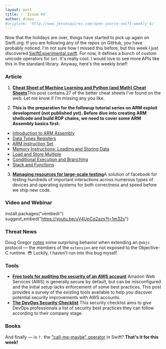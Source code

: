 ```yaml
---
layout: post
title: ! 'Issue #0'
author: drewz
#origlink: 'http://www.jessesquires.com/open-source-swift-weekly-4/'
---
```


Now that the holidays are over, things have started to pick up again on Swift.org. If you are following any of the repos on GitHub, you have probably noticed. I'm not sure how I missed this before, but this week I just discovered [SwiftExperimental.swift](https://github.com/apple/swift/blob/master/stdlib/internal/SwiftExperimental/SwiftExperimental.swift). For now, it defines a bunch of custom unicode operators for `Set`. It's really cool. I would love to see more APIs like this in the standard library. Anyway, here's the weekly brief!

<!--excerpt-->

### Article

1. [**Cheat Sheet of Machine Learning and Python (and Math) Cheat Sheets**](https://unsupervisedmethods.com/cheat-sheet-of-machine-learning-and-python-and-math-cheat-sheets-a4afe4e791b6)This post contains 27 of the better cheat sheets I’ve found on the web. Let me know if I’m missing any you like.

2. **This is the preparation for the followup tutorial series on ARM exploit development (not published yet). Before dive into creating ARM shellcode and build ROP chains, we need to cover some ARM Assembly basics first:**
- [Introduction to ARM Assembly](https://azeria-labs.com/writing-arm-assembly-part-1/)
- [Data Types Registers](https://azeria-labs.com/arm-data-types-and-registers-part-2/)
- [ARM Instruction Set](https://azeria-labs.com/arm-instruction-set-part-3/)
- [Memory Instructions: Loading and Storing Data](https://azeria-labs.com/memory-instructions-load-and-store-part-4/)
- [Load and Store Multiple](https://azeria-labs.com/load-and-store-multiple-part-5/)
- [Conditional Execution and Branching](https://azeria-labs.com/arm-conditional-execution-and-branching-part-6/)
- [Stack and Functions](https://azeria-labs.com/functions-and-the-stack-part-7/)

3. [**Managing resources for large-scale testing**](https://code.facebook.com/posts/1708075792818517/managing-resources-for-large-scale-testing/)A solution of facebook for testing hundreds of important interactions across numerous types of devices and operating systems for both correctness and speed before we ship new code.


### Video and Webinar
install.packages("vembedr")
suggest_embed("https://youtu.be/uV4UpCq2azs?t=1m32s")

### Threat News

Doug Gregor [notes](https://lists.swift.org/pipermail/swift-evolution/Week-of-Mon-20160104/005312.html) some surprising behavior when extending an `@objc` protocol &mdash; the members of the `extension` are not exposed to the Objective-C runtime. 😳 Luckily, I haven't run into this bug myself.

### Tools

- [**Free tools for auditing the security of an AWS account**](https://summitroute.com/blog/2017/05/30/free_tools_for_auditing_the_security_of_an_aws_account/) Amazon Web Services (AWS) is generally secure by default, but can be misconfigured and the initial setup lacks enforcement of some best practices. This post provides a survey of the existing tools available to help you discover potential security improvements with AWS accounts.
- [**The DevOps Security Checklist**](https://devops-security-checklist.sqreen.io/) This security checklist aims to give DevOps professionals a list of security best practices they can follow according to their company stage.

### Books

And finally &mdash; is `?.` the ["call-me-maybe" operator](https://twitter.com/uint_min/status/683532142677114880) in Swift? **That's it for this week!**
